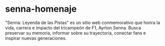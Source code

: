 # senna-homenaje
"Senna: Leyenda de las Pistas" es un sitio web conmemorativo que honra la vida, carrera e impacto del tricampeón de F1, Ayrton Senna. Busca preservar su memoria, informar sobre su trayectoria, conectar fans e inspirar nuevas generaciones. 
